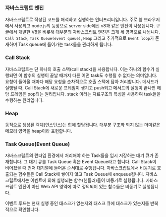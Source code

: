 ### 자바스크립트 엔진

자바스크립트로 작성된 코드를 해석하고 실행하는 인터프리터입니다.
주로 웹 브라우저에서 사용되고 node.js의 등장으로 server side에선 v8과 같은 엔진이 사용됩니다.
구글에서 개발한 V8을 비롯해 대부분의 자바스크립트 엔진은 크게 세 영역으로 나뉩니다.
`Call Stack`, `Task Queue(event queue)`, `Heap` 그리고 추가적으로 `Event loop`가 존재하며 Task queue에 들어가는 task들을 관리하게 됩니다.

### Call Stack

자바스크립트는 단 하나의 호출 스택(call stack)을 사용합니다.
이는 하나의 함수가 실행되면 이 함수의 실행이 끝날 때까지 다른 어떤 task도 수행될 수 없다는 의미입니다.
요청이 들어올 때마다 해당 요청을 순차적으로 호출 스택에 담아 처리합니다.
메서드가 실행될 때, Call Stack에 새로운 프레임이 생기고 push되고 메서드의 실행이 끝나면 해당 프레임은 pop되는 원리입니다.
stack 이라는 자료구조의 특성을 사용하여 task들을 수행하는 원리입니다.

### Heap

동적으로 생성된 객체(인스턴스)는 힙에 할당됩니다. 대부분 구조화 되지 않는 더미같은 메모리 영역을 heap이라 표현합니다.

### Task Queue(Event Queue)

자바스크립트의 런타임 환경에서 처리해야 하는 Task들을 임시 저장하는 대기 큐가 존재합니다.
그 대기 큐를 Task Queue 혹은 Event Queue라고 합니다.
Call Stack이 비어졌을 때 먼저 대기열에 들어온 순서대로 수행됩니다.
자바스크립트에서 비동기로 호출되는 함수들은 Call Stack에 쌓이지 않고 Task Queue에 enqueue됩니다.
자바스크립트에서는 이벤트에 의해 실행되는 함수(핸들러)들이 비동기로 실행됩니다.
자바스크립트 엔진이 아닌 Web API 영역에 따로 정의되어 있는 함수들은 비동기로 실행됩니다.

이벤트 루프는 현재 실행 중인 태스크가 없는지와 태스크 큐에 태스크가 있는지를 반복적으로 확인합니다.
